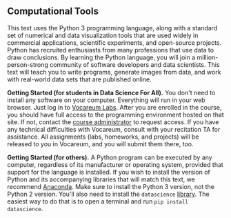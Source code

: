 Computational Tools
-------------------

This text uses the Python 3 programming language, along with a standard set of
numerical and data visualization tools that are used widely in commercial
applications, scientific experiments, and open-source projects.
Python has recruited enthusiasts from many professions that use data to draw
conclusions. By learning the Python language, you will join a
million-person-strong community of software developers and data scientists.
This text will teach you to write programs, generate images from data, and work with
real-world data sets that are published online.

**Getting Started (for students in Data Science For All).** 
You don't need to install any software on your computer.  Everything
will run in your web browser. Just log in to [Vocareum
Labs](https://labs.vocareum.com). After you are enrolled in the course,
you should have full access to the programming environment hosted on
that site. If not, contact the [course 
administrator](http://www.cs.cornell.edu/courses/cs1380/2018sp/staff.html) to
request access.  If you have any technical difficulties with
Vocareum, consult with your recitation TA for assistance. All
assignments (labs, homeworks, and projects) will be released to you in
Vocareum, and you will submit them there, too.  

**Getting Started (for others).**
A Python program can be executed by any computer, regardless of its
manufacturer or operating system, provided that support for the language is
installed. If you wish to install the version of Python and its accompanying
libraries that will match this text, we recommend [Anaconda](https://www.anaconda.com/download/).  Make sure to install the 
Python 3 version, not the Python 2 version.  You'll also need to 
install the `datascience` [library](https://github.com/data-8/datascience).
The easiest way to do that is to open a terminal and run `pip install datascience`.